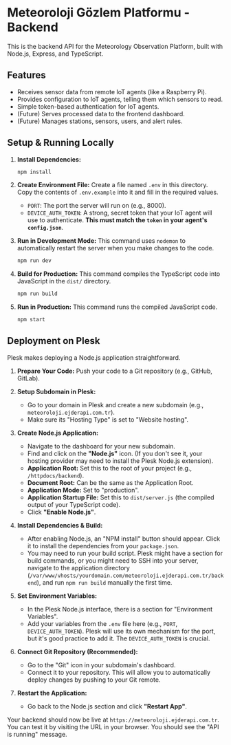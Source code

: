 # Meteoroloji Gözlem Platformu - Backend

This is the backend API for the Meteorology Observation Platform, built with Node.js, Express, and TypeScript.

## Features

-   Receives sensor data from remote IoT agents (like a Raspberry Pi).
-   Provides configuration to IoT agents, telling them which sensors to read.
-   Simple token-based authentication for IoT agents.
-   (Future) Serves processed data to the frontend dashboard.
-   (Future) Manages stations, sensors, users, and alert rules.

## Setup & Running Locally

1.  **Install Dependencies:**
    ```bash
    npm install
    ```

2.  **Create Environment File:**
    Create a file named `.env` in this directory. Copy the contents of `.env.example` into it and fill in the required values.
    -   `PORT`: The port the server will run on (e.g., 8000).
    -   `DEVICE_AUTH_TOKEN`: A strong, secret token that your IoT agent will use to authenticate. **This must match the `token` in your agent's `config.json`**.

3.  **Run in Development Mode:**
    This command uses `nodemon` to automatically restart the server when you make changes to the code.
    ```bash
    npm run dev
    ```

4.  **Build for Production:**
    This command compiles the TypeScript code into JavaScript in the `dist/` directory.
    ```bash
    npm run build
    ```

5.  **Run in Production:**
    This command runs the compiled JavaScript code.
    ```bash
    npm start
    ```

## Deployment on Plesk

Plesk makes deploying a Node.js application straightforward.

1.  **Prepare Your Code:** Push your code to a Git repository (e.g., GitHub, GitLab).

2.  **Setup Subdomain in Plesk:**
    -   Go to your domain in Plesk and create a new subdomain (e.g., `meteoroloji.ejderapi.com.tr`).
    -   Make sure its "Hosting Type" is set to "Website hosting".

3.  **Create Node.js Application:**
    -   Navigate to the dashboard for your new subdomain.
    -   Find and click on the **"Node.js"** icon. (If you don't see it, your hosting provider may need to install the Plesk Node.js extension).
    -   **Application Root:** Set this to the root of your project (e.g., `/httpdocs/backend`).
    -   **Document Root:** Can be the same as the Application Root.
    -   **Application Mode:** Set to "production".
    -   **Application Startup File:** Set this to `dist/server.js` (the compiled output of your TypeScript code).
    -   Click **"Enable Node.js"**.

4.  **Install Dependencies & Build:**
    -   After enabling Node.js, an "NPM install" button should appear. Click it to install the dependencies from your `package.json`.
    -   You may need to run your build script. Plesk might have a section for build commands, or you might need to SSH into your server, navigate to the application directory (`/var/www/vhosts/yourdomain.com/meteoroloji.ejderapi.com.tr/backend`), and run `npm run build` manually the first time.

5.  **Set Environment Variables:**
    -   In the Plesk Node.js interface, there is a section for "Environment Variables".
    -   Add your variables from the `.env` file here (e.g., `PORT`, `DEVICE_AUTH_TOKEN`). Plesk will use its own mechanism for the port, but it's good practice to add it. The `DEVICE_AUTH_TOKEN` is crucial.

6.  **Connect Git Repository (Recommended):**
    -   Go to the "Git" icon in your subdomain's dashboard.
    -   Connect it to your repository. This will allow you to automatically deploy changes by pushing to your Git remote.

7.  **Restart the Application:**
    -   Go back to the Node.js section and click **"Restart App"**.

Your backend should now be live at `https://meteoroloji.ejderapi.com.tr`. You can test it by visiting the URL in your browser. You should see the "API is running" message.
